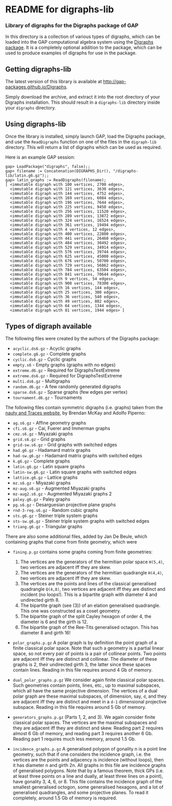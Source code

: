 # README for digraphs-lib

### Library of digraphs for the Digraphs package of GAP ###

In this directory is a collection of various types of digraphs, which can be
loaded into the GAP computational algebra system using the [Digraphs
package](https://gap-packages.github.io/Digraphs).  It is a
completely optional addition to the package, which can be used to produce
examples of digraphs for use in the package.


Getting digraphs-lib
--------------------
The latest version of this library is available at
<http://gap-packages.github.io/Digraphs>.

Simply download the archive, and extract it into the root directory of your
Digraphs installation.  This should result in a `digraphs-lib` directory inside
your `digraphs` directory.


Using digraphs-lib
------------------
Once the library is installed, simply launch GAP, load the Digraphs package, and
use the `ReadDigraphs` function on one of the files in the `digraph-lib`
directory.  This will return a list of digraphs which can be used as required.

Here is an example GAP session:

```
gap> LoadPackage("digraphs", false);;
gap> filename := Concatenation(DIGRAPHS_Dir(), "/digraphs-lib/latin.g6.gz");;
gap> latin_graphs := ReadDigraphs(filename);
[ <immutable digraph with 100 vertices, 2700 edges>,
  <immutable digraph with 121 vertices, 3630 edges>,
  <immutable digraph with 144 vertices, 4752 edges>,
  <immutable digraph with 169 vertices, 6084 edges>,
  <immutable digraph with 196 vertices, 7644 edges>,
  <immutable digraph with 225 vertices, 9450 edges>,
  <immutable digraph with 256 vertices, 11520 edges>,
  <immutable digraph with 289 vertices, 13872 edges>,
  <immutable digraph with 324 vertices, 16524 edges>,
  <immutable digraph with 361 vertices, 19494 edges>,
  <immutable digraph with 4 vertices, 12 edges>,
  <immutable digraph with 400 vertices, 22800 edges>,
  <immutable digraph with 441 vertices, 26460 edges>,
  <immutable digraph with 484 vertices, 30492 edges>,
  <immutable digraph with 529 vertices, 34914 edges>,
  <immutable digraph with 576 vertices, 39744 edges>,
  <immutable digraph with 625 vertices, 45000 edges>,
  <immutable digraph with 676 vertices, 50700 edges>,
  <immutable digraph with 729 vertices, 56862 edges>,
  <immutable digraph with 784 vertices, 63504 edges>,
  <immutable digraph with 841 vertices, 70644 edges>,
  <immutable digraph with 9 vertices, 54 edges>,
  <immutable digraph with 900 vertices, 78300 edges>,
  <immutable digraph with 16 vertices, 144 edges>,
  <immutable digraph with 25 vertices, 300 edges>,
  <immutable digraph with 36 vertices, 540 edges>,
  <immutable digraph with 49 vertices, 882 edges>,
  <immutable digraph with 64 vertices, 1344 edges>,
  <immutable digraph with 81 vertices, 1944 edges> ]
```


Types of digraph available
--------------------------
The following files were created by the authors of the Digraphs package:

  * `acyclic.ds6.gz` - Acyclic graphs
  * `complete.g6.gz` - Complete graphs
  * `cyclic.ds6.gz` - Cyclic graphs
  * `empty.s6` - Empty graphs (graphs with no edges)
  * `extreme.d6.gz` - Required for DigraphsTestExtreme
  * `extreme.ds6.gz` - Required for DigraphsTestExtreme
  * `multi.ds6.gz` - Multigraphs
  * `random.d6.gz` - A few randomly generated digraphs
  * `sparse.ds6.gz` - Sparse graphs (few edges per vertex)
  * `tournament.d6.gz` - Tournaments

The following files contain symmetric digraphs (i.e. graphs) taken from the
[nauty and Traces website](http://pallini.di.uniroma1.it/Graphs.html), by
Brendan McKay and Adolfo Piperno:

  * `ag.s6.gz` - Affine geometry graphs
  * `cfi.s6.gz` - Cai, Fuerer and Immerman graphs
  * `cmz.s6.gz` - Miyazaki graphs
  * `grid.s6.gz` - Grid graphs
  * `grid-sw.s6.gz` - Grid graphs with switched edges
  * `had.g6.gz` - Hadamard matrix graphs
  * `had-sw.g6.gz` - Hadamard matrix graphs with switched edges
  * `k.g6.gz` - Complete graphs
  * `latin.g6.gz` - Latin square graphs
  * `latin-sw.g6.gz` - Latin square graphs with switched edges
  * `lattice.g6.gz` - Lattice graphs
  * `mz.s6.gz` - Miyazaki graphs
  * `mz-aug.s6.gz` - Augmented Miyazaki graphs
  * `mz-aug2.s6.gz` - Augmented Miyazaki graphs 2
  * `paley.g6.gz` - Paley graphs
  * `pg.s6.gz` - Desarguesian projective plane graphs
  * `rnd-3-reg.s6.gz` - Random cubic graphs
  * `sts.g6.gz` - Steiner triple system graphs
  * `sts-sw.g6.gz` - Steiner triple system graphs with switched edges
  * `triang.g6.gz` - Triangular graphs

There are also some additional files, added by Jan De Beule, which containing
graphs that come from finite geometry, which were

  * `fining.p.gz` contains some graphs coming from finite geometries:
    1. The vertices are the generators of the hermitian polar space `H(5,4)`,
       two vertices are adjacent iff they are skew.
    2. The vertices are the generators of the hermitian quadrangle `H(4,4)`, two
       vertices are adjacent iff they are skew.
    3. The vertices are the points and lines of the classical generalised
       quadrangle `Q(4,8)`, two vertices are adjacent iff they are distinct and
       incident (no loops!). This is a bipartite graph with diameter 4 and
       undirected girth 8.
    4. The bipartite graph (see (3)) of an elation generalised quadrangle.  This
       one was constructed as a coset geometry.
    5. The bipartite graph of the split Cayley hexagon of order 4, the diameter
       is 6 and the girth is 12.
    6. The bipartite graph of the Ree-Tits generalised octagon. This has
       diameter 8 and girth 16!
  
  * `polar_graphs.p.gz` A polar graph is by definition the point graph of a
    finite classical polar space. Note that such a geometry is a partial linear
    space, so not every pair of points is a pair of collinear points. Two points
    are adjacent iff they are distinct and collinear. The diameter of these
    graphs is 2, their undirected girth 3, the latter since these spaces contain
    lines.  Reading in this file requires around 4 Gb of memory.

  * `dual_polar_graphs.p.gz` We consider again finite classical polar spaces.
    Such geometries contain points, lines, etc., up to maximal subspaces, which
    all have the same projective dimension. The vertices of a dual polar graph
    are these maximal subspaces, of dimension, say, `d`, and they are adjacent
    iff they are distinct and meet in a `d-1` dimensional projective subspace.
    Reading in this file requires around 5 Gb of memory.
     
  * `generators_graphs.p.gz` (Parts 1, 2, and 3). We again consider finite
    classical polar spaces. The vertices are the maximal subspaces and they are
    adjacent iff they are distinct and skew. Reading part 2 requires almost 6 Gb
    of memory, and reading part 3 requires another 6 Gb. Reading part 1 requires
    much less memory, around 1.5 Gb.
      
  * `incidence_graphs.p.gz` A generalised polygon of gonality n is a point line
    geometry, such that if one considers the incidence graph, i.e. the vertices
    are the points and adjacency is incidence (without loops), then it has
    diameter n and girth 2n. All graphs in this file are incidence graphs of
    generalised polygons. Note that by a famous theorem, thick GPs (i.e. at
    least three points on a line and dually, at least three lines on a point),
    have gonality 3, 4, 6, or 8. This file contains the incidence graph of the
    smallest generalised octogon, some generalised hexagons, and a lot of
    generalised quadrangles, and some projective planes.  To read it completely,
    around 1.5 Gb of memory is required.
